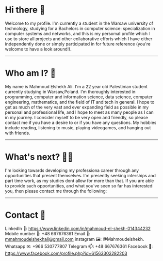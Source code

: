 # Hi there 👋
Welcome to my profile. I'm currently a student in the Warsaw university of technology, studying for a Bachelors in computer science: specialization in computer systems and networks, and this is my persomal profile which I use to store all projects and other collaborative efforts which I have either independently done or simply participated in for future reference (you're welcome to have a look around!). 
***
# Who am I? 🤔
My name is Mahmoud Elshekh Ali. I'm a 22 year old Palestinian student currently studying in Warsaw,Poland. I'm thoroughly interested in programming, computer and information science, data science, computer engineering, mathematics, and the field of IT and tech in general. I hope to get as much of the very vast and ever expanding field as possible in my personal and professional life, and I hope to meet as many people as I can in my journey. I consider myself to be very open and friendly, so please contact me if you have a desire to or if you have any questions. My hobbies include reading, listening to music, playing videogames, and hanging out with friends.
***
# What's next? 🤷‍♂️
I'm looking towards developing my professiona career through any opportunities that present themselves. I'm presently seeking interships and part time work, as my studies dont allow for more than that. If you are able to provide such opportunities, and what you've seen so far has interested you, then please contact me through the following:
***
# Contact 💬
LinkedIn 💼: https://www.linkedin.com/in/mahmoud-el-shekh-014344232
Mobile number 📱: +48 667676361
Email 📧: mmahmoudelshekhali@gmail.com
instagram 🖼️: @Mahmoudelshekh.
Whatsapp ✉: +966 530777807
Telegram 📫: +48 667676361
Facebook 📘: https://www.facebook.com/profile.php?id=61563303282203
